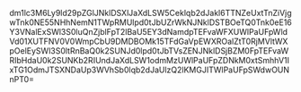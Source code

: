 dm1lc3M6Ly9ld29pZGlJNklDSXlJaXdLSW5Ceklqb2dJakl6TTNZeUxtTnZiVjgwTnk0NE55NHhNemN1TWpRMUlpd0tJbUZrWkNJNklDSTBOeTQ0Tnk0eE16Y3VNalExSWl3S0luQnZjblFpT2lBaU5EY3dNamdpTEFvaWFXUWlPaUFpWldVd01XUTFNV0V0WmpCbU9DMDBOMk15TFdGaVpEWXROalZtT0RjMVltWXpOelEySWl3S0ltRnBaQ0k2SUNJd0lpd0tJbTVsZENJNklDSjBZM0FpTEFvaWRIbHdaU0k2SUNKb2RIUndJaXdLSW1odmMzUWlPaUFpZDNkM0xtSmhhV1IxTG1OdmJTSXNDaUp3WVhSb0lqb2dJaUlzQ2lKMGJITWlPaUFpSWdwOUNnPT0=
